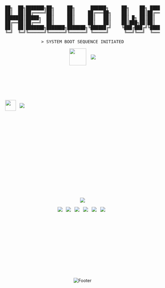
<!-- 1. 제목 ASCII -->
<pre align="center">
██╗  ██╗███████╗██╗     ██╗      ██████╗     ██╗    ██╗ ██████╗ ██████╗ ██╗     ██████╗ 
██║  ██║██╔════╝██║     ██║     ██╔═══██╗    ██║    ██║██╔═══██╗██╔══██╗██║     ██╔══██╗
███████║█████╗  ██║     ██║     ██║   ██║    ██║ █╗ ██║██║   ██║██████╔╝██║     ██║  ██║
██╔══██║██╔══╝  ██║     ██║     ██║   ██║    ██║███╗██║██║   ██║██╔══██╗██║     ██║  ██║
██║  ██║███████╗███████╗███████╗╚██████╔╝    ╚███╔███╔╝╚██████╔╝██║  ██║███████╗██████╔╝
╚═╝  ╚═╝╚══════╝╚══════╝╚══════╝ ╚═════╝      ╚══╝╚══╝  ╚═════╝ ╚═╝  ╚═╝╚══════╝╚═════╝ 
</pre>

<pre align="center">
> SYSTEM BOOT SEQUENCE INITIATED
</pre>

<!-- 2. 로딩 -->
<div align="center">
  <img src="https://upload.wikimedia.org/wikipedia/commons/d/de/Ajax-loader.gif" height="55" valign="middle"/>
  &nbsp;&nbsp;
  <img src="https://readme-typing-svg.demolab.com?font=Silkscreen&size=35&duration=50&pause=450&color=00FF41&vCenter=true&width=250&height=80&lines=LOADING.........;L0ADING.........;LOAD1NG.........;LOADING.._......;L0AD1NG.........;LOADING........." valign="middle"/>
</div>



<br/><br/><br/><br/><br/>

<p>
  <img src="https://cdn.jsdelivr.net/gh/twitter/twemoji@14.0.2/assets/72x72/1f5b1.png" height="35" valign="middle"/>
  &nbsp;
  <img src="https://readme-typing-svg.demolab.com?font=Silkscreen&size=35&duration=120&pause=800&color=00FF41&vCenter=true&width=180&height=60&lines=PROJECT;PROJECT" valign="middle"/>
</p>









<br/><br/><br/><br/><br/><br/><br/><br/><br/><br/><br/><br/><br/><br/><br/>



<p align="center">
  <img src="https://readme-typing-svg.demolab.com?font=Silkscreen&size=35&duration=130&pause=700&color=00FF41&center=true&vCenter=true&width=520&height=60&lines=%5BTECH+STACK%5D;%3CTECH_STACK%2F%3E;%7B+TECH_STACK+%7D" />
</p>


<p align="center">
     <img src="https://img.shields.io/badge/react-61DAFB?style=plastic-square&logo=react&logoColor=black">  &nbsp
 <img src="https://img.shields.io/badge/Redux-764ABC?style=plastic-square&logo=Redux&logoColor=purple"> &nbsp
  <img src="https://img.shields.io/badge/Next.js-000000?style=plastic-square&logo=Next.js&logoColor=white"> &nbsp
<img src="https://img.shields.io/badge/JavaScript-F7DF1E?style=plastic-square&logo=JavaScript&logoColor=white"/> &nbsp
<img src="https://img.shields.io/badge/Typescript-3178C6?style=plastic-square&logo=typescript&logoColor=white"/> &nbsp 
<img src="https://img.shields.io/badge/Node.js-339933?style=plastic-square&logo=Node.js&logoColor=white"/> &nbsp
</p>



<br/><br/><br/><br/><br/><br/>






<br/><br/><br/><br/>


<div align="center">
  


![Footer](https://capsule-render.vercel.app/api?type=waving&color=0:076C44,50:20C997,100:C1FBA4&height=200&section=footer)


</div>


